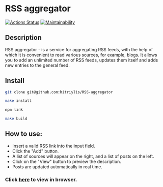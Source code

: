 # RSS aggregator
[![Actions Status](https://github.com/hitriylis/frontend-project-11/workflows/hexlet-check/badge.svg)](https://github.com/hitriylis/frontend-project-11/actions) [![Maintainability](https://api.codeclimate.com/v1/badges/217960c8e110bac3f98a/maintainability)](https://codeclimate.com/github/hitriylis/RSS-aggregator/maintainability)

## Description

RSS aggregator - is a service for aggregating RSS feeds, with the help of which it is convenient to read various sources, for example, blogs. It allows you to add an unlimited number of RSS feeds, updates them itself and adds new entries to the general feed.

## Install

```bash
git clone git@github.com:hitriylis/RSS-aggregator
```
```bash
make install
```
```bash
npm link
```
```bash
make build
```

## How to use:
* Insert a valid RSS link into the input field.
* Click the "Add" button.
* A list of sources will appear on the right, and a list of posts on the left.
* Click on the "View" button to preview the description.
* Posts are updated automatically in real time.

### Click [here](https://frontend-project-11-navy-xi.vercel.app/) to view in browser.
